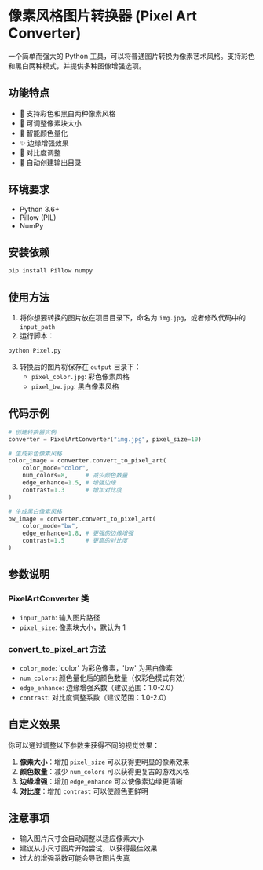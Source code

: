 # 像素风格图片转换器 (Pixel Art Converter)

一个简单而强大的 Python 工具，可以将普通图片转换为像素艺术风格。支持彩色和黑白两种模式，并提供多种图像增强选项。

## 功能特点

- 🎨 支持彩色和黑白两种像素风格
- 🔧 可调整像素块大小
- 🎯 智能颜色量化
- ✨ 边缘增强效果
- 🔆 对比度调整
- 💾 自动创建输出目录

## 环境要求

- Python 3.6+
- Pillow (PIL)
- NumPy

## 安装依赖

```bash
pip install Pillow numpy
```

## 使用方法

1. 将你想要转换的图片放在项目目录下，命名为 `img.jpg`，或者修改代码中的 `input_path`
2. 运行脚本：

```bash
python Pixel.py
```

3. 转换后的图片将保存在 `output` 目录下：
   - `pixel_color.jpg`: 彩色像素风格
   - `pixel_bw.jpg`: 黑白像素风格

## 代码示例

```python
# 创建转换器实例
converter = PixelArtConverter("img.jpg", pixel_size=10)

# 生成彩色像素风格
color_image = converter.convert_to_pixel_art(
    color_mode="color",
    num_colors=8,     # 减少颜色数量
    edge_enhance=1.5, # 增强边缘
    contrast=1.3      # 增加对比度
)

# 生成黑白像素风格
bw_image = converter.convert_to_pixel_art(
    color_mode="bw",
    edge_enhance=1.8, # 更强的边缘增强
    contrast=1.5      # 更高的对比度
)
```

## 参数说明

### PixelArtConverter 类

- `input_path`: 输入图片路径
- `pixel_size`: 像素块大小，默认为 1

### convert_to_pixel_art 方法

- `color_mode`: 'color' 为彩色像素，'bw' 为黑白像素
- `num_colors`: 颜色量化后的颜色数量（仅彩色模式有效）
- `edge_enhance`: 边缘增强系数（建议范围：1.0-2.0）
- `contrast`: 对比度调整系数（建议范围：1.0-2.0）

## 自定义效果

你可以通过调整以下参数来获得不同的视觉效果：

1. **像素大小**：增加 `pixel_size` 可以获得更明显的像素效果
2. **颜色数量**：减少 `num_colors` 可以获得更复古的游戏风格
3. **边缘增强**：增加 `edge_enhance` 可以使像素边缘更清晰
4. **对比度**：增加 `contrast` 可以使颜色更鲜明

## 注意事项

- 输入图片尺寸会自动调整以适应像素大小
- 建议从小尺寸图片开始尝试，以获得最佳效果
- 过大的增强系数可能会导致图片失真
